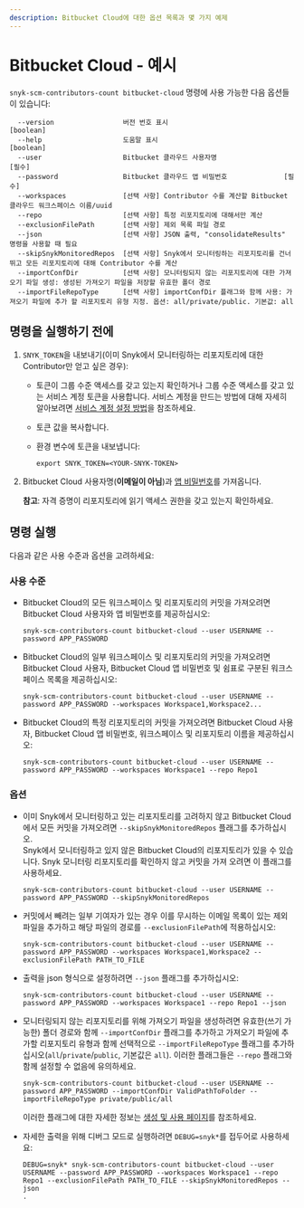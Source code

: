 ```yaml
---
description: Bitbucket Cloud에 대한 옵션 목록과 몇 가지 예제
---
```


# Bitbucket Cloud - 예시

`snyk-scm-contributors-count bitbucket-cloud` 명령에 사용 가능한 다음 옵션들이 있습니다:

```
  --version                 버전 번호 표시                              [boolean]
  --help                    도움말 표시                                  [boolean]
  --user                    Bitbucket 클라우드 사용자명                  [필수]
  --password                Bitbucket 클라우드 앱 비밀번호              [필수]
  --workspaces              [선택 사항] Contributor 수를 계산할 Bitbucket 클라우드 워크스페이스 이름/uuid
  --repo                    [선택 사항] 특정 리포지토리에 대해서만 계산
  --exclusionFilePath       [선택 사항] 제외 목록 파일 경로
  --json                    [선택 사항] JSON 출력, "consolidateResults" 명령을 사용할 때 필요
  --skipSnykMonitoredRepos  [선택 사항] Snyk에서 모니터링하는 리포지토리를 건너뛰고 모든 리포지토리에 대해 Contributor 수를 계산
  --importConfDir           [선택 사항] 모니터링되지 않는 리포지토리에 대한 가져오기 파일 생성: 생성된 가져오기 파일을 저장할 유효한 폴더 경로
  --importFileRepoType      [선택 사항] importConfDir 플래그와 함께 사용: 가져오기 파일에 추가 할 리포지토리 유형 지정. 옵션: all/private/public. 기본값: all
```

## 명령을 실행하기 전에

1. `SNYK_TOKEN`을 내보내기(이미 Snyk에서 모니터링하는 리포지토리에 대한 Contributor만 얻고 싶은 경우):
   * 토큰이 그룹 수준 액세스를 갖고 있는지 확인하거나 그룹 수준 액세스를 갖고 있는 서비스 계정 토큰을 사용합니다. 서비스 계정을 만드는 방법에 대해 자세히 알아보려면 [서비스 계정 설정 방법](https://docs.snyk.io/features/integrations/managing-integrations/service-accounts#how-to-set-up-a-service-account)을 참조하세요.
   * 토큰 값을 복사합니다.
   *   환경 변수에 토큰을 내보냅니다:

       ```
       export SNYK_TOKEN=<YOUR-SNYK-TOKEN>
       ```
2.  Bitbucket Cloud 사용자명(**이메일이 아님**)과 [앱 비밀번호](https://developer.atlassian.com/cloud/bitbucket/rest/intro/#authentication)를 가져옵니다.

    **참고**: 자격 증명이 리포지토리에 읽기 액세스 권한을 갖고 있는지 확인하세요.

## 명령 실행

다음과 같은 사용 수준과 옵션을 고려하세요:

### 사용 수준

*   Bitbucket Cloud의 모든 워크스페이스 및 리포지토리의 커밋을 가져오려면 Bitbucket Cloud 사용자와 앱 비밀번호를 제공하십시오:

    ```
    snyk-scm-contributors-count bitbucket-cloud --user USERNAME --password APP_PASSWORD
    ```
*   Bitbucket Cloud의 일부 워크스페이스 및 리포지토리의 커밋을 가져오려면 Bitbucket Cloud 사용자, Bitbucket Cloud 앱 비밀번호 및 쉼표로 구분된 워크스페이스 목록을 제공하십시오:

    ```
    snyk-scm-contributors-count bitbucket-cloud --user USERNAME --password APP_PASSWORD --workspaces Workspace1,Workspace2...
    ```
*   Bitbucket Cloud의 특정 리포지토리의 커밋을 가져오려면 Bitbucket Cloud 사용자, Bitbucket Cloud 앱 비밀번호, 워크스페이스 및 리포지토리 이름을 제공하십시오:

    ```
    snyk-scm-contributors-count bitbucket-cloud --user USERNAME --password APP_PASSWORD --workspaces Workspace1 --repo Repo1
    ```

### 옵션

*   이미 Snyk에서 모니터링하고 있는 리포지토리를 고려하지 않고 Bitbucket Cloud에서 모든 커밋을 가져오려면 `--skipSnykMonitoredRepos` 플래그를 추가하십시오.\
    Snyk에서 모니터링하고 있지 않은 Bitbucket Cloud의 리포지토리가 있을 수 있습니다. Snyk 모니터링 리포지토리를 확인하지 않고 커밋을 가져 오려면 이 플래그를 사용하세요.

    ```
    snyk-scm-contributors-count bitbucket-cloud --user USERNAME --password APP_PASSWORD --skipSnykMonitoredRepos
    ```
*   커밋에서 빼려는 일부 기여자가 있는 경우 이를 무시하는 이메일 목록이 있는 제외 파일을 추가하고 해당 파일의 경로를 `--exclusionFilePath`에 적용하십시오:

    ```
    snyk-scm-contributors-count bitbucket-cloud --user USERNAME --password APP_PASSWORD --workspaces Workspace1,Workspace2 --exclusionFilePath PATH_TO_FILE
    ```
*   출력을 json 형식으로 설정하려면 `--json` 플래그를 추가하십시오:

    ```
    snyk-scm-contributors-count bitbucket-cloud --user USERNAME --password APP_PASSWORD --workspaces Workspace1 --repo Repo1 --json
    ```
*   모니터링되지 않는 리포지토리를 위해 가져오기 파일을 생성하려면 유효한(쓰기 가능한) 폴더 경로와 함께 `--importConfDir` 플래그를 추가하고 가져오기 파일에 추가할 리포지토리 유형과 함께 선택적으로 `--importFileRepoType` 플래그를 추가하십시오(`all`/`private`/`public`, 기본값은 `all`). 이러한 플래그들은 `--repo` 플래그와 함께 설정할 수 없음에 유의하세요.

    ```
    snyk-scm-contributors-count bitbucket-cloud --user USERNAME --password APP_PASSWORD --importConfDir ValidPathToFolder --importFileRepoType private/public/all
    ```

    이러한 플래그에 대한 자세한 정보는 [생성 및 사용 페이지](../../creating-and-using-the-import-file.md)를 참조하세요.
*   자세한 출력을 위해 디버그 모드로 실행하려면 `DEBUG=snyk*`를 접두어로 사용하세요:

    ```
    DEBUG=snyk* snyk-scm-contributors-count bitbucket-cloud --user USERNAME --password APP_PASSWORD --workspaces Workspace1 --repo Repo1 --exclusionFilePath PATH_TO_FILE --skipSnykMonitoredRepos --json
    .
    ```